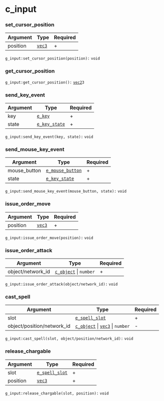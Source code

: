 # c\_input

### set\_cursor\_position

| Argument | Type                         | Required |
| -------- | ---------------------------- | -------- |
| position | [`vec3`](../structs/vec3.md) | +        |

`g_input:set_cursor_position(position):` `void`

### get\_cursor\_position

`g_input:get_cursor_position():` [`vec2`](../structs/vec2.md)`3`

### send\_key\_event

| Argument | Type                                       | Required |
| -------- | ------------------------------------------ | -------- |
| key      | [`e_key`](../enums/e\_key.md)              | +        |
| state    | [`e_key_state`](../enums/e\_key\_state.md) | +        |

`g_input:send_key_event(key, state):` `void`

### send\_mouse\_key\_event

| Argument      | Type                                             | Required |
| ------------- | ------------------------------------------------ | -------- |
| mouse\_button | [`e_mouse_button`](../enums/e\_mouse\_button.md) | +        |
| state         | [`e_key_state`](../enums/e\_key\_state.md)       | +        |

`g_input:send_mouse_key_event(mouse_button, state):` `void`

### issue\_order\_move

| Argument | Type                         | Required |
| -------- | ---------------------------- | -------- |
| position | [`vec3`](../structs/vec3.md) | +        |

`g_input:issue_order_move(position):` `void`

### issue\_order\_attack

| Argument           | Type                                   | Required |
| ------------------ | -------------------------------------- | -------- |
| object/network\_id | [`c_object`](c\_object.md) \| `number` | +        |

`g_input:issue_order_attack(object/network_id):` `void`

### cast\_spell

| Argument                    | Type                                                                   | Required |
| --------------------------- | ---------------------------------------------------------------------- | -------- |
| slot                        | [`e_spell_slot`](../enums/e\_spell\_slot.md)                           | +        |
| object/position/network\_id | [`c_object`](c\_object.md) \| [`vec3`](../structs/vec3.md) \| `number` | -        |

`g_input:cast_spell(slot, object/position/network_id):` `void`

### release\_chargable

| Argument | Type                                         | Required |
| -------- | -------------------------------------------- | -------- |
| slot     | [`e_spell_slot`](../enums/e\_spell\_slot.md) | +        |
| position | [`vec3`](../structs/vec3.md)                 | +        |

`g_input:release_chargable(slot, position):` `void`
